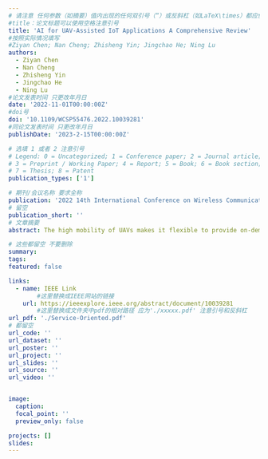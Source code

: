 ```yaml
---
# 请注意 任何参数（如摘要）值内出现的任何双引号（“）或反斜杠（如LaTeX\times）都应使用反斜杠（\）进行转义。例如，符号“和LaTeX text\times分别变为\”和\\times。有关详细信息，请参阅YAML或TOML文档。
#title：论文标题可以使用空格注意引号
title: 'AI for UAV-Assisted IoT Applications A Comprehensive Review'
#按照实际情况填写
#Ziyan Chen; Nan Cheng; Zhisheng Yin; Jingchao He; Ning Lu
authors:
  - Ziyan Chen
  - Nan Cheng
  - Zhisheng Yin
  - Jingchao He
  - Ning Lu
#论文发表时间 只更改年月日
date: '2022-11-01T00:00:00Z'
#doi号
doi: '10.1109/WCSP55476.2022.10039281'
#同论文发表时间 只更改年月日
publishDate: '2023-2-15T00:00:00Z'

# 选填 1 或者 2 注意引号
# Legend: 0 = Uncategorized; 1 = Conference paper; 2 = Journal article;
# 3 = Preprint / Working Paper; 4 = Report; 5 = Book; 6 = Book section;
# 7 = Thesis; 8 = Patent
publication_types: ['1']

# 期刊/会议名称 要求全称
publication: '2022 14th International Conference on Wireless Communications and Signal Processing'
# 留空
publication_short: ''
# 文章摘要
abstract: The high mobility of UAVs makes it flexible to provide on-demand service function chains (SFCs) for users in a large geographic area where the terrestrial network is usually not available. Considering sequential and sparsely geographically distributed service requests, the UAV network topology should be dynamically adjusted to provide guaranteed quality of services. This is especially challenging since the UAV movement, data transmission, and virtual function deployment and computing are highly coupled. In this paper, we investigate the topology reconfiguring of UAV networks to construct SFCs by jointly programming multi-UAV trajectories intelligently. Specifically, the dynamic UAV-SFC construction problem is formulated to maximize the net benefit of constructing the SFC by optimizing the UAV trajectory. The net benefit is defined as the delayed benefit deducting energy consumption costs. Then, we propose a deep Q-network (DQN)-based algorithm for real-time decision-making of multi-UAV actions to program multi-UAV trajectories jointly. Simulation results show that our proposed approach of topology reconfiguration can significantly reduce the delay in completing services and save the energy consumption of UAVs.

# 这些都留空 不要删除
summary:  
tags:
featured: false

links:
  - name: IEEE Link
        #这里替换成IEEE网站的链接
    url: https://ieeexplore.ieee.org/abstract/document/10039281
        #这里替换成文件夹中pdf的相对路径 应为'./xxxxx.pdf' 注意引号和反斜杠
url_pdf: './Service-Oriented.pdf'
# 都留空
url_code: ''
url_dataset: ''
url_poster: ''
url_project: ''
url_slides: ''
url_source: ''
url_video: ''


image:
  caption: 
  focal_point: ''
  preview_only: false

projects: []
slides:
---
```

